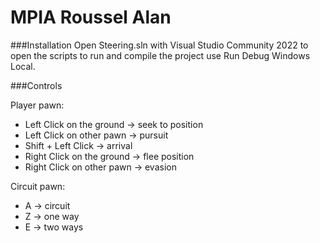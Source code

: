 # MPIA Roussel Alan

###Installation
Open Steering.sln with Visual Studio Community 2022 to open the scripts to run and compile the project use Run Debug Windows Local.

###Controls

Player pawn:
- Left Click on the ground -> seek to position 
- Left Click on other pawn -> pursuit 
- Shift + Left Click -> arrival 
- Right Click on the ground -> flee position
- Right Click on other pawn -> evasion

Circuit pawn:
- A -> circuit
- Z -> one way
- E -> two ways


